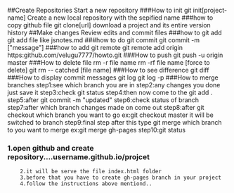 ##Create Repositories
Start a new repository
###How to init
	git init[project-name]
	Create a new local repository with the sepified name
###how to copy github file
	git clone[url]
	download a project and its entire version history
##Make changes
Review edits and commit files
###how to git add <file>
	git add file like jsnotes.md
###how to do git commit
	git commit -m ["message"]
###how to add git remote
	git remote add origin https:github.com/velugu7777/howto.git
###How to push
	git push -u origin master
###How to delete file
	rm -r file name
	rm -rf file name [force to delete]
	git rm -- catched [file name]
###How to see difference
	git diff
###How to display commit messages
	git log
	git log -p
###How to merge branches
		step1:see which branch you are in
		step2:any changes you done just save it
		step3:check git status
		step4:then now come to the git add .
		step5:after git commit -m "updated"
		step6:check status of branch
		step7:after which branch changes made on come out
		step8:after git checkout which branch you want to go
			ex:git checkout master it will be switched to branch
		step9:final step after this type git merge which branch to you want to merge
		 		ex:git merge gh-pages
		step10:git status
###	1.open github and create repository....username.github.io/projcet
		2.it will be serve the file index.html folder
		3.before that you have to create gh-pages branch in your project
		4.follow the instructions above mentiond..
		

